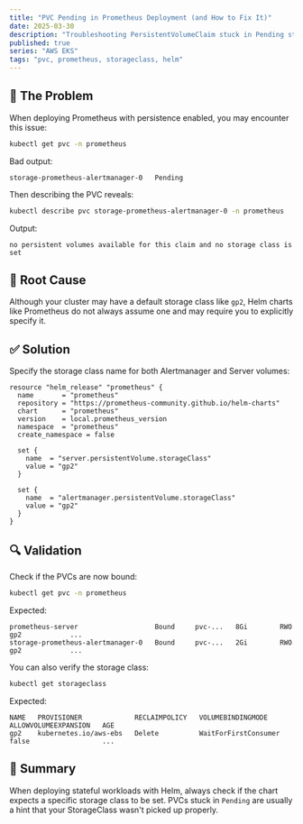 ```yaml
---
title: "PVC Pending in Prometheus Deployment (and How to Fix It)"
date: 2025-03-30
description: "Troubleshooting PersistentVolumeClaim stuck in Pending state when using Prometheus on EKS with the AWS EBS CSI driver."
published: true
series: "AWS EKS"
tags: "pvc, prometheus, storageclass, helm"
---
```


## 🚨 The Problem

When deploying Prometheus with persistence enabled, you may encounter this issue:

```bash
kubectl get pvc -n prometheus
```

Bad output:

```plaintext
storage-prometheus-alertmanager-0   Pending
```

Then describing the PVC reveals:

```bash
kubectl describe pvc storage-prometheus-alertmanager-0 -n prometheus
```

Output:

```plaintext
no persistent volumes available for this claim and no storage class is set
```

## 🔧 Root Cause

Although your cluster may have a default storage class like `gp2`, Helm charts like Prometheus do not always assume one and may require you to explicitly specify it.

## ✅ Solution

Specify the storage class name for both Alertmanager and Server volumes:

```hcl
resource "helm_release" "prometheus" {
  name       = "prometheus"
  repository = "https://prometheus-community.github.io/helm-charts"
  chart      = "prometheus"
  version    = local.prometheus_version
  namespace  = "prometheus"
  create_namespace = false

  set {
    name  = "server.persistentVolume.storageClass"
    value = "gp2"
  }

  set {
    name  = "alertmanager.persistentVolume.storageClass"
    value = "gp2"
  }
}
```

## 🔍 Validation

Check if the PVCs are now bound:

```bash
kubectl get pvc -n prometheus
```

Expected:

```plaintext
prometheus-server                   Bound     pvc-...   8Gi        RWO            gp2            ...
storage-prometheus-alertmanager-0   Bound     pvc-...   2Gi        RWO            gp2            ...
```

You can also verify the storage class:

```bash
kubectl get storageclass
```

Expected:

```plaintext
NAME   PROVISIONER             RECLAIMPOLICY   VOLUMEBINDINGMODE      ALLOWVOLUMEEXPANSION   AGE
gp2    kubernetes.io/aws-ebs   Delete          WaitForFirstConsumer   false                  ...
```

## 🧼 Summary

When deploying stateful workloads with Helm, always check if the chart expects a specific storage class to be set. PVCs stuck in `Pending` are usually a hint that your StorageClass wasn't picked up properly.
